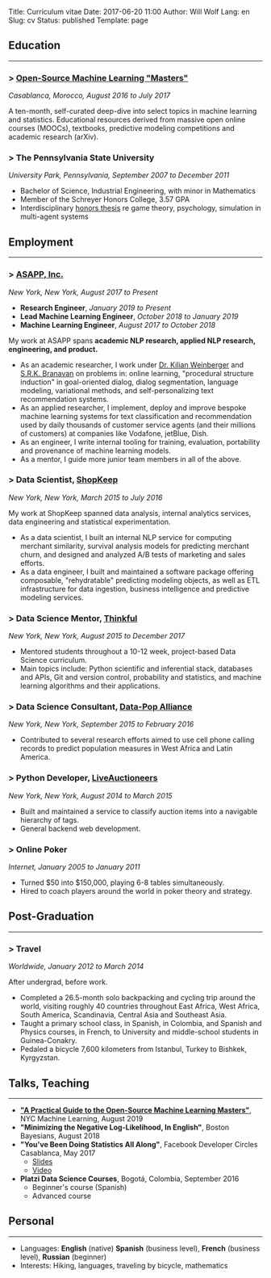 Title: Curriculum vitae
Date: 2017-06-20 11:00
Author: Will Wolf
Lang: en
Slug: cv
Status: published
Template: page

## Education
---

### > [Open-Source Machine Learning "Masters"]({filename}/life/my-open-source-machine-learning-masters-in-casablanca-morocco.md)
*Casablanca, Morocco, August 2016 to July 2017*

A ten-month, self-curated deep-dive into select topics in machine learning and statistics. Educational resources derived from massive open online courses (MOOCs), textbooks, predictive modeling competitions and academic research (arXiv).

### > The Pennsylvania State University
*University Park, Pennsylvania, September 2007 to December 2011*

- Bachelor of Science, Industrial Engineering, with minor in Mathematics
- Member of the Schreyer Honors College, 3.57 GPA
- Interdisciplinary [honors thesis](https://honors.libraries.psu.edu/catalog/1947) re game theory, psychology, simulation in multi-agent systems

## Employment
---

### > [ASAPP, Inc.](https://www.asapp.com/)
*New York, New York, August 2017 to Present*

- **Research Engineer**, *January 2019 to Present*
- **Lead Machine Learning Engineer**, *October 2018 to January 2019*
- **Machine Learning Engineer**, *August 2017 to October 2018*

My work at ASAPP spans **academic NLP research, applied NLP research, engineering, and product.**

- As an academic researcher, I work under [Dr. Kilian Weinberger](https://scholar.google.com/citations?user=8RVWMycAAAAJ&hl=en&oi=ao) and [S.R.K. Branavan](https://www.linkedin.com/in/s-r-k-branavan-29475b4/) on problems in: online learning, "procedural structure induction" in goal-oriented dialog, dialog segmentation, language modeling, variational methods, and self-personalizing text recommendation systems.
- As an applied researcher, I implement, deploy and improve bespoke machine learning systems for text classification and recommendation used by daily thousands of customer service agents (and their millions of customers) at companies like Vodafone, jetBlue, Dish.
- As an engineer, I write internal tooling for training, evaluation, portability and provenance of machine learning models.
- As a mentor, I guide more junior team members in all of the above.

### > Data Scientist, [ShopKeep](http://www.shopkeep.com/)
*New York, New York, March 2015 to July 2016*

My work at ShopKeep spanned data analysis, internal analytics services, data engineering and statistical experimentation.

- As a data scientist, I built an internal NLP service for computing merchant similarity, survival analysis models for predicting merchant churn, and designed and analyzed A/B tests of marketing and sales efforts.
- As a data engineer, I built and maintained a software package offering composable, "rehydratable" predicting modeling objects, as well as ETL infrastructure for data ingestion, business intelligence and predictive modeling services.

### > Data Science Mentor, [Thinkful](https://www.thinkful.com/)
*New York, New York, August 2015 to December 2017*

- Mentored students throughout a 10-12 week, project-based Data Science curriculum.
- Main topics include: Python scientific and inferential stack, databases and APIs, Git and version control, probability and statistics, and machine learning algorithms and their applications.

### > Data Science Consultant, [Data-Pop Alliance](http://datapopalliance.org/)
*New York, New York, September 2015 to February 2016*

- Contributed to several research efforts aimed to use cell phone calling records to predict population measures in West Africa and Latin America.

### > Python Developer, [LiveAuctioneers](https://new.liveauctioneers.com/)
*New York, New York, August 2014 to March 2015*

- Built and maintained a service to classify auction items into a navigable hierarchy of tags.
- General backend web development.


### > Online Poker
*Internet, January 2005 to January 2011*

- Turned $50 into $150,000, playing 6-8 tables simultaneously.
- Hired to coach players around the world in poker theory and strategy.

## Post-Graduation
---

### > Travel
*Worldwide, January 2012 to March 2014*

After undergrad, before work.

- Completed a 26.5-month solo backpacking and cycling trip around the world, visiting roughly 40 countries throughout East Africa, West Africa, South America, Scandinavia, Central Asia and Southeast Asia.
- Taught a primary school class, in Spanish, in Colombia, and Spanish and Physics courses, in French, to University and middle-school students in Guinea-Conakry.
- Pedaled a bicycle 7,600 kilometers from Istanbul, Turkey to Bishkek, Kyrgyzstan.


## Talks, Teaching
---

- [**"A Practical Guide to the Open-Source Machine Learning Masters"**](https://drive.google.com/file/d/1exFKyeFdu6Wjyep6X2QKEBCxI8UbG-NG/view), NYC Machine Learning, August 2019
- **"Minimizing the Negative Log-Likelihood, In English"**, Boston Bayesians, August 2018
- **"You've Been Doing Statistics All Along"**, Facebook Developer Circles Casablanca, May 2017
    - [Slides](https://www.slideshare.net/WilliamWolfDataScien/youve-been-doing-statistics-all-along)
    - [Video](https://www.facebook.com/aboullaite.mohammed/videos/1959648697600819/)
- **Platzi Data Science Courses**, Bogotá, Colombia, September 2016
    - Beginner's course (Spanish)
    - Advanced course

## Personal
---

- Languages: **English** (native) **Spanish** (business level), **French** (business level), **Russian** (beginner)
- Interests: Hiking, languages, traveling by bicycle, mathematics
